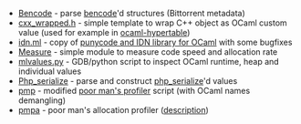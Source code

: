 * [Bencode](bencode.ml) - parse [bencode](http://www.bittorrent.org/beps/bep_0003.html)'d structures (Bittorrent metadata)
* [cxx_wrapped.h](cxx_wrapped.h) - simple template to wrap C++ object as OCaml custom value (used for example in [ocaml-hypertable](http://hypertable.forge.ocamlcore.org/))
* [idn.ml](idn.ml) - copy of [punycode and IDN library for OCaml](http://caml.ru/~dima/ocaml/idn.ml) with some bugfixes
* [Measure](measure.ml) - simple module to measure code speed and allocation rate
* [mlvalues.py](mlvalues.py) - GDB/python script to inspect OCaml runtime, heap and individual values
* [Php_serialize](php_serialize.ml) - parse and construct [php\_serialize](http://php.net/manual/en/function.serialize.php)'d values
* [pmp](pmp) - modified [poor man's profiler](http://poormansprofiler.org/) script (with OCaml names demangling)
* [pmpa](pmpa) - poor man's allocation profiler ([description](https://sympa.inria.fr/sympa/arc/caml-list/2011-08/msg00050.html))
